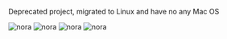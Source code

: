 Deprecated project, migrated to Linux and have no any Mac OS

![nora](https://raw.githubusercontent.com/paulsmal/nora/master/screenshots/connection.png)
![nora](https://raw.githubusercontent.com/paulsmal/nora/master/screenshots/sql_query.png)
![nora](https://raw.githubusercontent.com/paulsmal/nora/master/screenshots/table_view.png)
![nora](https://raw.githubusercontent.com/paulsmal/nora/master/screenshots/data_structure.png)
